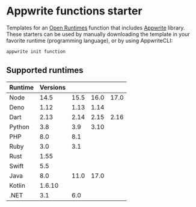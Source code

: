 # Appwrite functions starter

Templates for an [Open Runtimes](https://github.com/open-runtimes/open-runtimes) function that
includes [Appwrite](https://github.com/appwrite/appwrite) library. These starters can be used by manually downloading
the template in your favorite runtime (programming language), or by using AppwriteCLI:

```bash
appwrite init function
```

## Supported runtimes

| Runtime | Versions  |      |      |       |
|---------|-----------|------|------|-------|
| Node    | 14.5      | 15.5 | 16.0 | 17.0  |
| Deno    | 1.12      | 1.13 | 1.14 |       |
| Dart    | 2.13      | 2.14 | 2.15 | 2.16  |
| Python  | 3.8       | 3.9  | 3.10 |       |
| PHP     | 8.0       | 8.1  |      |       |
| Ruby    | 3.0       | 3.1  |      |       |
| Rust    | 1.55      |      |      |       |
| Swift   | 5.5       |      |      |       |
| Java    | 8.0       | 11.0 | 17.0 |       |
| Kotlin  | 1.6.10    |      |      |       |
| .NET    | 3.1       | 6.0  |      |       |
